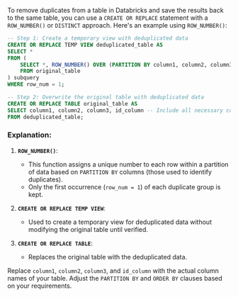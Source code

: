 To remove duplicates from a table in Databricks and save the results back to the same table, you can use a `CREATE OR REPLACE` statement with a `ROW_NUMBER()` or `DISTINCT` approach. Here's an example using `ROW_NUMBER()`:

```sql
-- Step 1: Create a temporary view with deduplicated data
CREATE OR REPLACE TEMP VIEW deduplicated_table AS
SELECT *
FROM (
    SELECT *, ROW_NUMBER() OVER (PARTITION BY column1, column2, column3 ORDER BY id_column) AS row_num
    FROM original_table
) subquery
WHERE row_num = 1;

-- Step 2: Overwrite the original table with deduplicated data
CREATE OR REPLACE TABLE original_table AS
SELECT column1, column2, column3, id_column -- Include all necessary columns
FROM deduplicated_table;
```

### Explanation:
1. **`ROW_NUMBER()`**:
   - This function assigns a unique number to each row within a partition of data based on `PARTITION BY` columns (those used to identify duplicates).
   - Only the first occurrence (`row_num = 1`) of each duplicate group is kept.

2. **`CREATE OR REPLACE TEMP VIEW`**:
   - Used to create a temporary view for deduplicated data without modifying the original table until verified.

3. **`CREATE OR REPLACE TABLE`**:
   - Replaces the original table with the deduplicated data.

Replace `column1`, `column2`, `column3`, and `id_column` with the actual column names of your table. Adjust the `PARTITION BY` and `ORDER BY` clauses based on your requirements.
